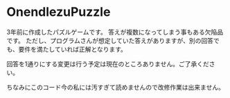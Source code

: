 # OnendlezuPuzzle
3年前に作成したパズルゲームです。
答えが複数になってしまう事もある欠陥品です。
ただし、プログラムさんが想定していた答えがありますが、別の回答でも、要件を満たしていれば正解となります。

回答を1通りにする変更は行う予定は現在のところありません。ご了承ください。

ちなみにこのコード今の私には汚すぎて読めませんので改修作業は出来ません。
